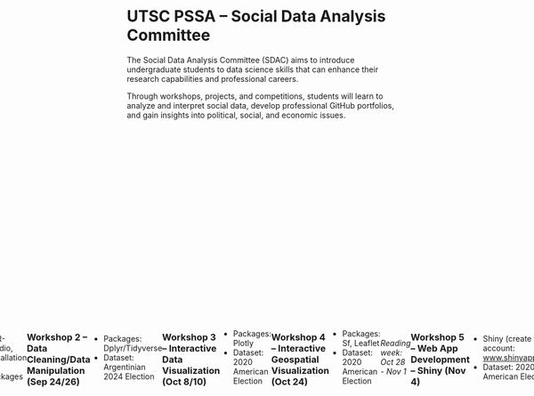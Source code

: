 # UTSC PSSA – Social Data Analysis Committee 
The Social Data Analysis Committee (SDAC) aims to introduce undergraduate students to data science skills that can enhance their research capabilities and professional careers. 

Through workshops, projects, and competitions, students will learn to analyze and interpret social data, develop professional GitHub portfolios, and gain insights into political, social, and economic issues.

<div style="display: flex; justify-content: center; align-items: center;">
  <img src="https://raw.githubusercontent.com/PSSA-SDAC/sdac/main/images/SDAC%20Template.png" alt="SDAC Template" style="width:350px; margin-right: 10px;">
  <img src="https://raw.githubusercontent.com/PSSA-SDAC/sdac/main/images/UofT%20Logo.jpg" alt="UofT Logo" style="width:350px; margin-right: 10px;">

## Current Events
<div style="display: flex; justify-content: center; align-items: center;">
  <img src="https://raw.githubusercontent.com/PSSA-SDAC/sdac/main/images/SDAC%20-%20Workshop%205.jpg" alt="SDAC Workshop 5" style="width:410px;">
</div>

## SDAC Team (PSSA)
- Michael Cowan, Patrick Schnurbusch (BA Political Science, 2015), Ibrahim Sereer, Eric Wu

## Table of Contents
- [Fall Semester](#fall-semester)
    - [Intro – SDAC & Grad School Preparation (Sep 10)](#intro--sdac--grad-school-preparation-sep-10)
    - [Methods – Recap, Theses, Intro to Stats (Sep 12)](#methods--recap-theses-intro-to-stats-sep-12)
    - [Workshop 1 – Learning R from Scratch (Sep 17/19)](#workshop-1--learning-r-from-scratch-sep-1719)
    - [Workshop 2 – Data Cleaning/Data Manipulation (Sep 24/26)](#workshop-2--data-cleaningdata-manipulation-sep-2426)
    - [Workshop 3 – Interactive Data Visualization (Oct 8/10)](#workshop-3--interactive-data-visualization-oct-810)
    - [Workshop 4 – Interactive Geospatial Visualization (Oct 24)](#workshop-4--interactive-geospatial-visualization-oct-24)
    - [Workshop 5 – Web App Development – Shiny (Nov 4)](#workshop-5--web-app-development--shiny-nov-4)
- [Winter Semester](#winter-semester)
    - [Workshop 6 – Machine Learning/Predictive Modelling](#workshop-6--machine-learningpredictive-modelling)
    - [Workshop 7 – Deep Learning](#workshop-7--deep-learning)
    - [Workshop 8 – Building your Portfolio](#workshop-8--building-your-portfolio)
    - [Workshop 9 – Web Scraping](#workshop-9--web-scraping)
    - [Workshop 10 – Learning Python from Scratch](#workshop-10--learning-python-from-scratch)
- [Drop-in Coding Days](#drop-in-coding-days)
- [Faculty/Guest Talks](#facultyguest-talks)
- [Stats & Coding Helpline](#stats--coding-helpline)
- [Semesterly Datathons](#semesterly-datathons)

# Workshop Series
SDAC workshops are designed to provide hands-on experience in data analysis using R and Python – covering various topics from research methods to machine learning. 

Join us on Zoom: https://utoronto.zoom.us/j/7179732234

## Fall Semester

### Intro – SDAC & Grad School Preparation (Sep 10)
- What is SDAC?
- Academic CV (Research Experience, Publications, Conferences)
- Developing a GitHub portfolio, GitHub.io
- Installing IDEs
- Accessibility: GPT – how to interact and learn to code with AI

### Methods – Recap, Theses, Intro to Stats (Sep 12)
- Recap
- Student Theses, POLD02, research opportunities
- Methods
- Descriptive Statistics, p < .05
- CLT, Distributions, Normal QQ plots, Types of Graphs

### Workshop 1 – Learning R from Scratch (Sep 17/19)
- R, R-Studio, Installation & Packages

### Workshop 2 – Data Cleaning/Data Manipulation (Sep 24/26)
- Packages: Dplyr/Tidyverse
- Dataset: Argentinian 2024 Election

### Workshop 3 – Interactive Data Visualization (Oct 8/10)
- Packages: Plotly
- Dataset: 2020 American Election

### Workshop 4 – Interactive Geospatial Visualization (Oct 24)
- Packages: Sf, Leaflet
- Dataset: 2020 American Election

_Reading week: Oct 28 - Nov 1_

### Workshop 5 – Web App Development – Shiny (Nov 4)
- Shiny (create free account: www.shinyapps.io)
- Dataset: 2020 American Election

## Winter Semester

### Workshop 6 – Machine Learning/Predictive Modelling
- Dataset: 2024 American Election

### Workshop 7 – Deep Learning
- What is Deep Learning?
- Graduate project demonstration (Neural Networks & Twitter firehose)

### Workshop 8 – Building your Portfolio
- GitHub walkthrough, GitHub.io, LaTeX

### Workshop 9 – Web Scraping
- Selenium (R)

### Workshop 10 – Learning Python from Scratch
- Installation & Modules, Language basics
- Loops, Basic Coding
- Intro to Pandas
- Project demonstrations

# Drop-in Coding Days
Randomly scheduled, informal environment dedicated to learning to code, playing with data, and collaborating with peers. Events will appear on https://www.instagram.com/pssa.utsc/.

# Faculty/Guest Talks
## Topics
- Game Theory
- Survey Research
- NVivo demo
- Indigenous Research Methodologies
- Natural Language Processing
- Algorithmic Gerrymandering

# Stats & Coding Helpline
Request help with specific problems and be connected with an upper-year student or committee member who can assist! Email sdac.pssa@gmail.com to request a timeslot!

# Semesterly Datathons
TBA
